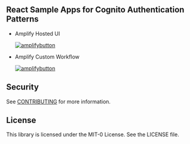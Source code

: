 ## React Sample Apps for Cognito Authentication Patterns

- Amplify Hosted UI

  [![amplifybutton](https://oneclick.amplifyapp.com/button.svg)](https://console.aws.amazon.com/amplify/home#/deploy?repo=https://github.com/tuananhqn87/amazon-cognito-authentication-sample-react-app/tree/main/hosted-ui)

- Amplify Custom Workflow

  [![amplifybutton](https://oneclick.amplifyapp.com/button.svg)](https://console.aws.amazon.com/amplify/home#/deploy?repo=https://github.com/tuananhqn87/amazon-cognito-authentication-sample-react-app/tree/main/custom-workflow)

## Security

See [CONTRIBUTING](CONTRIBUTING.md#security-issue-notifications) for more information.

## License

This library is licensed under the MIT-0 License. See the LICENSE file.
